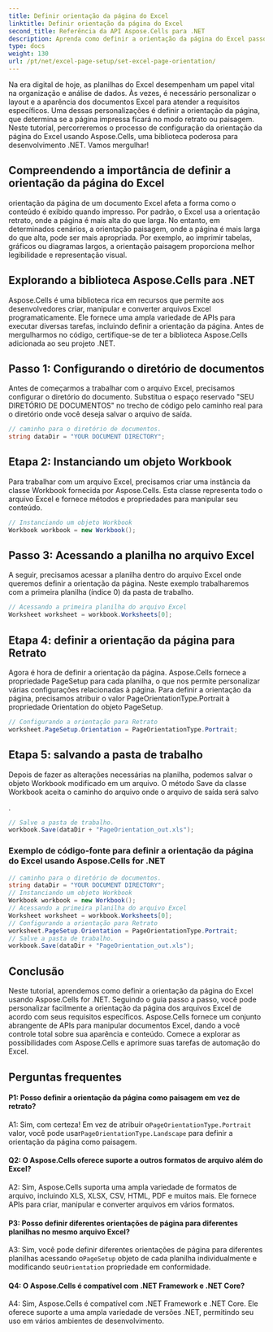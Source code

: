 ```yaml
---
title: Definir orientação da página do Excel
linktitle: Definir orientação da página do Excel
second_title: Referência da API Aspose.Cells para .NET
description: Aprenda como definir a orientação da página do Excel passo a passo usando Aspose.Cells for .NET. Obtenha resultados otimizados.
type: docs
weight: 130
url: /pt/net/excel-page-setup/set-excel-page-orientation/
---
```

Na era digital de hoje, as planilhas do Excel desempenham um papel vital na organização e análise de dados. Às vezes, é necessário personalizar o layout e a aparência dos documentos Excel para atender a requisitos específicos. Uma dessas personalizações é definir a orientação da página, que determina se a página impressa ficará no modo retrato ou paisagem. Neste tutorial, percorreremos o processo de configuração da orientação da página do Excel usando Aspose.Cells, uma biblioteca poderosa para desenvolvimento .NET. Vamos mergulhar!

## Compreendendo a importância de definir a orientação da página do Excel

orientação da página de um documento Excel afeta a forma como o conteúdo é exibido quando impresso. Por padrão, o Excel usa a orientação retrato, onde a página é mais alta do que larga. No entanto, em determinados cenários, a orientação paisagem, onde a página é mais larga do que alta, pode ser mais apropriada. Por exemplo, ao imprimir tabelas, gráficos ou diagramas largos, a orientação paisagem proporciona melhor legibilidade e representação visual.

## Explorando a biblioteca Aspose.Cells para .NET

Aspose.Cells é uma biblioteca rica em recursos que permite aos desenvolvedores criar, manipular e converter arquivos Excel programaticamente. Ele fornece uma ampla variedade de APIs para executar diversas tarefas, incluindo definir a orientação da página. Antes de mergulharmos no código, certifique-se de ter a biblioteca Aspose.Cells adicionada ao seu projeto .NET.

## Passo 1: Configurando o diretório de documentos

Antes de começarmos a trabalhar com o arquivo Excel, precisamos configurar o diretório do documento. Substitua o espaço reservado "SEU DIRETÓRIO DE DOCUMENTOS" no trecho de código pelo caminho real para o diretório onde você deseja salvar o arquivo de saída.

```csharp
// caminho para o diretório de documentos.
string dataDir = "YOUR DOCUMENT DIRECTORY";
```

## Etapa 2: Instanciando um objeto Workbook

Para trabalhar com um arquivo Excel, precisamos criar uma instância da classe Workbook fornecida por Aspose.Cells. Esta classe representa todo o arquivo Excel e fornece métodos e propriedades para manipular seu conteúdo.

```csharp
// Instanciando um objeto Workbook
Workbook workbook = new Workbook();
```

## Passo 3: Acessando a planilha no arquivo Excel

A seguir, precisamos acessar a planilha dentro do arquivo Excel onde queremos definir a orientação da página. Neste exemplo trabalharemos com a primeira planilha (índice 0) da pasta de trabalho.

```csharp
// Acessando a primeira planilha do arquivo Excel
Worksheet worksheet = workbook.Worksheets[0];
```

## Etapa 4: definir a orientação da página para Retrato

Agora é hora de definir a orientação da página. Aspose.Cells fornece a propriedade PageSetup para cada planilha, o que nos permite personalizar várias configurações relacionadas à página. Para definir a orientação da página, precisamos atribuir o valor PageOrientationType.Portrait à propriedade Orientation do objeto PageSetup.

```csharp
// Configurando a orientação para Retrato
worksheet.PageSetup.Orientation = PageOrientationType.Portrait;
```

## Etapa 5: salvando a pasta de trabalho

Depois de fazer as alterações necessárias na planilha, podemos salvar o objeto Workbook modificado em um arquivo. O método Save da classe Workbook aceita o caminho do arquivo onde o arquivo de saída será salvo

.

```csharp
// Salve a pasta de trabalho.
workbook.Save(dataDir + "PageOrientation_out.xls");
```

### Exemplo de código-fonte para definir a orientação da página do Excel usando Aspose.Cells for .NET 

```csharp
// caminho para o diretório de documentos.
string dataDir = "YOUR DOCUMENT DIRECTORY";
// Instanciando um objeto Workbook
Workbook workbook = new Workbook();
// Acessando a primeira planilha do arquivo Excel
Worksheet worksheet = workbook.Worksheets[0];
// Configurando a orientação para Retrato
worksheet.PageSetup.Orientation = PageOrientationType.Portrait;
// Salve a pasta de trabalho.
workbook.Save(dataDir + "PageOrientation_out.xls");
```

## Conclusão

Neste tutorial, aprendemos como definir a orientação da página do Excel usando Aspose.Cells for .NET. Seguindo o guia passo a passo, você pode personalizar facilmente a orientação da página dos arquivos Excel de acordo com seus requisitos específicos. Aspose.Cells fornece um conjunto abrangente de APIs para manipular documentos Excel, dando a você controle total sobre sua aparência e conteúdo. Comece a explorar as possibilidades com Aspose.Cells e aprimore suas tarefas de automação do Excel.

## Perguntas frequentes

#### P1: Posso definir a orientação da página como paisagem em vez de retrato?

 A1: Sim, com certeza! Em vez de atribuir o`PageOrientationType.Portrait` valor, você pode usar`PageOrientationType.Landscape` para definir a orientação da página como paisagem.

#### Q2: O Aspose.Cells oferece suporte a outros formatos de arquivo além do Excel?

A2: Sim, Aspose.Cells suporta uma ampla variedade de formatos de arquivo, incluindo XLS, XLSX, CSV, HTML, PDF e muitos mais. Ele fornece APIs para criar, manipular e converter arquivos em vários formatos.

#### P3: Posso definir diferentes orientações de página para diferentes planilhas no mesmo arquivo Excel?

 A3: Sim, você pode definir diferentes orientações de página para diferentes planilhas acessando o`PageSetup` objeto de cada planilha individualmente e modificando seu`Orientation` propriedade em conformidade.

#### Q4: O Aspose.Cells é compatível com .NET Framework e .NET Core?

A4: Sim, Aspose.Cells é compatível com .NET Framework e .NET Core. Ele oferece suporte a uma ampla variedade de versões .NET, permitindo seu uso em vários ambientes de desenvolvimento.
